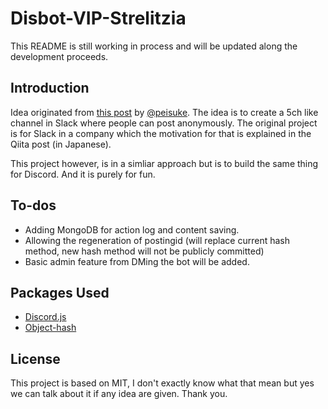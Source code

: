 # Disbot-VIP-Strelitzia

This README is still working in process and will be updated along the development proceeds.

## Introduction

Idea originated from [this post](https://qiita.com/peisuke/items/80984db8b47cd8243019) by [@peisuke](https://github.com/peisuke). The idea is to create a 5ch like channel in Slack where people can post anonymously. The original project is for Slack in a company which the motivation for that is explained in the Qiita post (in Japanese).

This project however, is in a simliar approach but is to build the same thing for Discord. And it is purely for fun.

## To-dos
- Adding MongoDB for action log and content saving.
- Allowing the regeneration of postingid (will replace current hash method, new hash method will not be publicly committed)
- Basic admin feature from DMing the bot will be added.

## Packages Used

- [Discord.js](https://discord.js.org/)
- [Object-hash](https://github.com/puleos/object-hash)

## License

This project is based on MIT, I don't exactly know what that mean but yes we can talk about it if any idea are given. Thank you.
